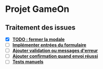 # Projet GameOn

## Traitement des issues

- [X]  **[TODO : fermer la modale](https://github.com/OpenClassrooms-Student-Center/GameOn-website-FR/issues/1)**
- [ ]  **[Implémenter entrées du formulaire](https://github.com/OpenClassrooms-Student-Center/GameOn-website-FR/issues/2)**
- [ ]  **[Ajouter validation ou messages d'erreur](https://github.com/OpenClassrooms-Student-Center/GameOn-website-FR/issues/3)**
- [ ]  **[Ajouter confirmation quand envoi réussi](https://github.com/OpenClassrooms-Student-Center/GameOn-website-FR/issues/4)**
- [ ]  **[Tests manuels](https://github.com/OpenClassrooms-Student-Center/GameOn-website-FR/issues/5)**